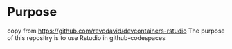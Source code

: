 # Purpose
copy from https://github.com/revodavid/devcontainers-rstudio
The purpose of this repositry is to use Rstudio in github-codespaces 
